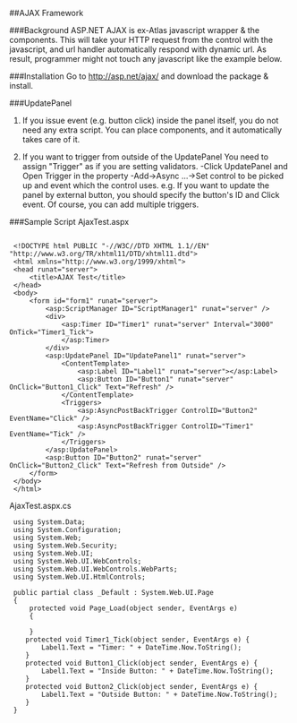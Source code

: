 
##AJAX Framework

###Background
ASP.NET AJAX is ex-Atlas javascript wrapper & the components. This will take your HTTP request from the control with the javascript, and url handler automatically respond with dynamic url. As result, programmer might not touch any javascript like the example below.

###Installation
Go to
http://asp.net/ajax/
and download the package & install.

###UpdatePanel 
1. If you issue event (e.g. button click) inside the panel itself, you do not need any extra script. You can place components, and it automatically takes care of it.

2. If you want to trigger from outside of the UpdatePanel
You need to assign "Trigger" as if you are setting validators.
-Click UpdatePanel and Open Trigger in the property
-Add->Async ...->Set control to be picked up and event which the control uses.
e.g. If you want to update the panel by external button, you should specify the button's ID and Click event. Of course, you can add multiple triggers. 

###Sample Script
AjaxTest.aspx
```aspx-cs
 
 <!DOCTYPE html PUBLIC "-//W3C//DTD XHTML 1.1//EN" "http://www.w3.org/TR/xhtml11/DTD/xhtml11.dtd">
 <html xmlns="http://www.w3.org/1999/xhtml">
 <head runat="server">
     <title>AJAX Test</title>
 </head>
 <body>
     <form id="form1" runat="server">
         <asp:ScriptManager ID="ScriptManager1" runat="server" />
         <div>
             <asp:Timer ID="Timer1" runat="server" Interval="3000" OnTick="Timer1_Tick">
             </asp:Timer>
         </div>
         <asp:UpdatePanel ID="UpdatePanel1" runat="server">
             <ContentTemplate>
                 <asp:Label ID="Label1" runat="server"></asp:Label>
                 <asp:Button ID="Button1" runat="server" OnClick="Button1_Click" Text="Refresh" />
             </ContentTemplate>
             <Triggers>
                 <asp:AsyncPostBackTrigger ControlID="Button2" EventName="Click" />
                 <asp:AsyncPostBackTrigger ControlID="Timer1" EventName="Tick" />
             </Triggers>
         </asp:UpdatePanel>
         <asp:Button ID="Button2" runat="server" OnClick="Button2_Click" Text="Refresh from Outside" />
     </form>
 </body>
 </html> 
 ```
AjaxTest.aspx.cs
```aspx-cs
 using System.Data;
 using System.Configuration;
 using System.Web;
 using System.Web.Security;
 using System.Web.UI;
 using System.Web.UI.WebControls;
 using System.Web.UI.WebControls.WebParts;
 using System.Web.UI.HtmlControls;
 
 public partial class _Default : System.Web.UI.Page 
 {
     protected void Page_Load(object sender, EventArgs e)
     {
 		
     }
 	protected void Timer1_Tick(object sender, EventArgs e) {
 		Label1.Text = "Timer: " + DateTime.Now.ToString();
 	}
 	protected void Button1_Click(object sender, EventArgs e) {
 		Label1.Text = "Inside Button: " + DateTime.Now.ToString();
 	}
 	protected void Button2_Click(object sender, EventArgs e) {
 		Label1.Text = "Outside Button: " + DateTime.Now.ToString();
 	}
 }
 ```




